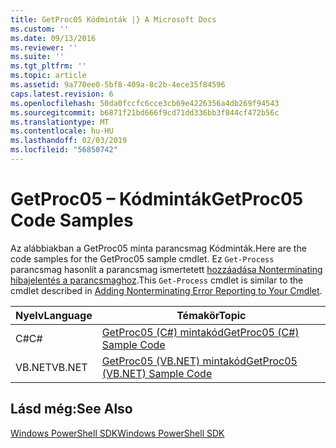 ```yaml
---
title: GetProc05 Kódminták |} A Microsoft Docs
ms.custom: ''
ms.date: 09/13/2016
ms.reviewer: ''
ms.suite: ''
ms.tgt_pltfrm: ''
ms.topic: article
ms.assetid: 9a770ee0-5bf8-409a-8c2b-4ece35f84596
caps.latest.revision: 6
ms.openlocfilehash: 50da0fccfc6cce3cb69e4226356a4db269f94543
ms.sourcegitcommit: b6871f21bd666f9cd71dd336bb3f844cf472b56c
ms.translationtype: MT
ms.contentlocale: hu-HU
ms.lasthandoff: 02/03/2019
ms.locfileid: "56850742"
---
```

# <a name="getproc05-code-samples"></a><span data-ttu-id="f94e4-102">GetProc05 – Kódminták</span><span class="sxs-lookup"><span data-stu-id="f94e4-102">GetProc05 Code Samples</span></span>

<span data-ttu-id="f94e4-103">Az alábbiakban a GetProc05 minta parancsmag Kódminták.</span><span class="sxs-lookup"><span data-stu-id="f94e4-103">Here are the code samples for the GetProc05 sample cmdlet.</span></span> <span data-ttu-id="f94e4-104">Ez `Get-Process` parancsmag hasonlít a parancsmag ismertetett [hozzáadása Nonterminating hibajelentés a parancsmaghoz](../cmdlet/adding-non-terminating-error-reporting-to-your-cmdlet.md).</span><span class="sxs-lookup"><span data-stu-id="f94e4-104">This `Get-Process` cmdlet is similar to the cmdlet described in [Adding Nonterminating Error Reporting to Your Cmdlet](../cmdlet/adding-non-terminating-error-reporting-to-your-cmdlet.md).</span></span>

|<span data-ttu-id="f94e4-105">Nyelv</span><span class="sxs-lookup"><span data-stu-id="f94e4-105">Language</span></span>|<span data-ttu-id="f94e4-106">Témakör</span><span class="sxs-lookup"><span data-stu-id="f94e4-106">Topic</span></span>|
|--------------|-----------|
|<span data-ttu-id="f94e4-107">C#</span><span class="sxs-lookup"><span data-stu-id="f94e4-107">C#</span></span>|[<span data-ttu-id="f94e4-108">GetProc05 (C#) mintakód</span><span class="sxs-lookup"><span data-stu-id="f94e4-108">GetProc05 (C#) Sample Code</span></span>](./getproc05-csharp-sample-code.md)|
|<span data-ttu-id="f94e4-109">VB.NET</span><span class="sxs-lookup"><span data-stu-id="f94e4-109">VB.NET</span></span>|[<span data-ttu-id="f94e4-110">GetProc05 (VB.NET) mintakód</span><span class="sxs-lookup"><span data-stu-id="f94e4-110">GetProc05 (VB.NET) Sample Code</span></span>](./getproc05-vb-net-sample-code.md)|

## <a name="see-also"></a><span data-ttu-id="f94e4-111">Lásd még:</span><span class="sxs-lookup"><span data-stu-id="f94e4-111">See Also</span></span>

[<span data-ttu-id="f94e4-112">Windows PowerShell SDK</span><span class="sxs-lookup"><span data-stu-id="f94e4-112">Windows PowerShell SDK</span></span>](../windows-powershell-reference.md)